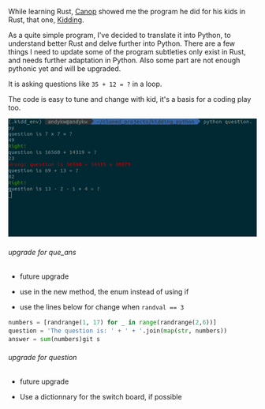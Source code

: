 While learning Rust, [Canop](https://github.com/canop) showed me the program he did for his kids in Rust, 
that one, [Kidding](https://github.com/Canop/kidding).

As a quite simple program, I've decided to translate it into Python, to understand better Rust and delve further into Python. There are a few things I need to update some of the program subtleties only exist in Rust, and needs  further adaptation in Python. Also some part are not enough pythonic yet and will be upgraded.

It is asking questions like `35 + 12 = ?` in a loop.

The code is easy to tune and change with kid, it's a basis for a coding play too.

![screenshot](Screenshot_py.png)

###### upgrade for que_ans

  * future upgrade

- use in the new method, the enum instead of using if

- use the lines below for change when `randval == 3`

```python
numbers = [randrange(1, 17) for _ in range(randrange(2,6))]
question = 'The question is: ' + ' + '.join(map(str, numbers))
answer = sum(numbers)git s
```

###### upgrade for question

  * future upgrade

  - Use a dictionnary for the switch board, if possible


